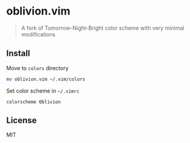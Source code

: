 # oblivion.vim

> A fork of Tomorrow-Night-Bright color scheme with very minimal modifications

## Install

Move to `colors` directory


```bash
mv oblivion.vim ~/.vim/colors
```

Set color scheme in `~/.vimrc`

```vim
colorscheme Oblivion
```

## License

MIT
